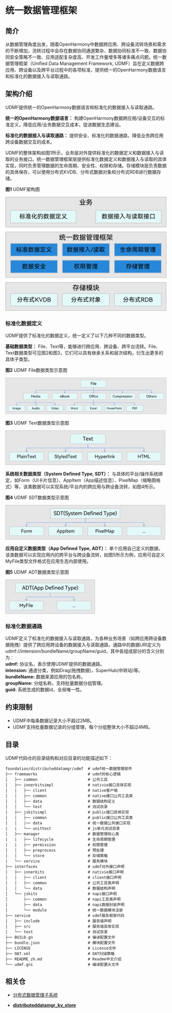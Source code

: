# 统一数据管理框架

## 简介
从数据管理角度出发，随着OpenHarmony中数据跨应用、跨设备流转场景和需求的不断增加，流转过程中会存在数据协同通道繁杂、数据协同标准不一致、数据协同安全策略不一致、应用适配复杂度高、开发工作量增多等诸多痛点问题。统一数据管理框架（Unified Data Management Framework, UDMF）旨在定义数据跨应用、跨设备以及跨平台过程中的各项标准，提供统一的OpenHarmony数据语言和标准化的数据接入与读取通路。

## 架构介绍
UDMF提供统一的OpenHarmony数据语言和标准化的数据接入与读取通路。

**统一的OpenHarmony数据语言：** 构建OpenHarmony数据跨应用/设备交互的标准定义，降低应用/业务数据交互成本，促进数据生态建设。

**标准化的数据接入与读取通路：** 提供安全、标准化的数据通路，降低业务跨应用跨设备数据交互的成本。

UDMF的整体架构如图1所示，业务层对外提供标准化的数据定义和数据接入与读取的业务接口。统一数据管理框架层提供标准化数据定义和数据接入与读取的具体实现，同时负责管理数据的生命周期、安全性、权限和存储。存储模块层负责数据的具体保存，可以使用分布式KVDB、分布式数据对象和分布式RDB进行数据存储。

**图1** UDMF架构图

![架构图](figures/udmf_architecture.png)

### 标准化数据定义

UDMF提供了标准化的数据定义，统一定义了以下几种不同的数据类型。

**基础数据类型：** File、Text等，能够进行跨应用、跨设备、跨平台流转。File、Text数据类型可见图2和图3，它们可以具有继承关系和层次结构，衍生出更多的具体子类型。

**图2** UDMF File数据类型示意图

![架构图](figures/udmf_type_File.png)

**图3** UDMF Text数据类型示意图

![架构图](figures/udmf_type_Text.png)

**系统相关数据类型（System Defined Type, SDT）：** 与具体的平台/操作系统绑定，如Form（UI卡片信息）、AppItem（App描述信息）、PixelMap（缩略图格式）等，该类数据可以实现系统/平台内的跨应用与跨设备流转，如图4所示。

**图4** UDMF SDT数据类型示意图

![架构图](figures/udmf_type_SDT.png)

**应用自定义数据类型（App Defined Type, ADT）：** 单个应用自己定义的数据，该类数据可以实现应用内的跨平台与跨设备流转，如图5所示为例，应用可自定义MyFile类型文件格式在应用生态内部使用。

**图5** UDMF ADT数据类型示意图

![架构图](figures/udmf_type_ADT.png)

### 标准化数据通路

UDMF定义了标准化的数据接入与读取通路，为各种业务场景（如跨应用跨设备数据拖拽）提供了跨应用跨设备的数据接入与读取通路，通路中的数据URI定义为udmf://intension/bundleName/groupName/guid，其中各组成部分的含义分别为：  
**udmf:** 协议名，表示使用UDMF提供的数据通路。  
**intension:** 通道分类，例如Drag(拖拽数据)，SuperHub(中转站)等。  
**bundleName:** 数据来源应用的包名称。  
**groupName:** 分组名称，支持批量数据分组管理。  
**guid:** 系统生成的数据id，全局唯一性。

## 约束限制

- UDMF中每条数据记录大小不超过2MB。
- UDMF支持批量数据记录的分组管理，每个分组整体大小不超过4MB。

## 目录

UDMF代码仓的目录结构和对应目录的功能描述如下：

```undefined
foundation/distributeddatamgr/udmf  # udmf统一数据管理部件
├── frameworks                      # udmf的核心逻辑
│   ├── common                      # 公共工具
│   ├── innerkitsimpl               # nativie接口具体实现
│   │   ├── client                  # native客户端
│   │   ├── common                  # native接口公共工具类
│   │   ├── data                    # 数据结构定义
│   │   └── test                    # 测试目录
│   ├── jskitsimpl                  # public接口具体实现
│   │   ├── common                  # public接口公共工具类
│   │   |── data                    # 统一数据公共接口实现
|   |   └── unittest                # js单元测试目录
│   ├── manager                     # 数据管理核心类
|   |   ├── lifecycle               # 生命周期管理
|   |   ├── permission              # 权限管理
│   │   ├── preprocess              # 预处理
│   │   └── store                   # 存储策略
│   └── service                     # 服务模块
├── interfaces                      # udmf对外接口声明
│   ├── innerkits                   # nativie接口声明
│   │   ├── client                  # client接口声明
│   │   ├── common                  # 公共工具类声明
│   │   └── data                    # 数据结构声明
│   └── jskits                      # napi接口声明
│       ├── common                  # napi工具类声明
│       ├── data                    # napi数据封装声明
│       └── module                  # 统一数据模块注册
├── service                         # udmf服务框架代码
│   ├── include                     # 服务端声明
│   ├── src                         # 服务端具体实现
|   └── test                        # 测试目录
├── BUILD.gn                        # 编译配置文件
├── bundle.json                     # 模块配置文件
├── LICENSE                         # License文件
├── OAT.xml                         # OAT扫描策略
├── README_zh.md                    # Readme中文介绍
└── udmf.gni                        # 编译配置头文件
```
## 相关仓

- [分布式数据管理子系统](https://gitee.com/openharmony/docs/blob/master/zh-cn/readme/%E5%88%86%E5%B8%83%E5%BC%8F%E6%95%B0%E6%8D%AE%E7%AE%A1%E7%90%86%E5%AD%90%E7%B3%BB%E7%BB%9F.md)

- [**distributeddatamgr\_kv_store**](https://gitee.com/openharmony/distributeddatamgr_kv_store/blob/master/README_zh.md)
